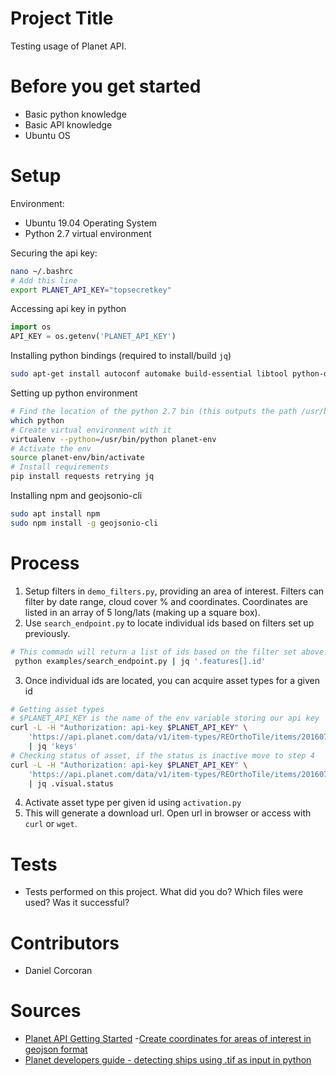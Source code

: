 # Project Title
Testing usage of Planet API.

# Before you get started
- Basic python knowledge
- Basic API knowledge
- Ubuntu OS

# Setup

Environment:
- Ubuntu 19.04 Operating System
- Python 2.7 virtual environment

Securing the api key:
```sh
nano ~/.bashrc
# Add this line
export PLANET_API_KEY="topsecretkey"
```

Accessing api key in python
```python
import os
API_KEY = os.getenv('PLANET_API_KEY')
```

Installing python bindings (required to install/build `jq`)
```sh
sudo apt-get install autoconf automake build-essential libtool python-dev
```

Setting up python environment
```sh
# Find the location of the python 2.7 bin (this outputs the path /usr/bin/python for me)
which python
# Create virtual environment with it
virtualenv --python=/usr/bin/python planet-env
# Activate the env
source planet-env/bin/activate
# Install requirements
pip install requests retrying jq
```

Installing npm and geojsonio-cli
```sh
sudo apt install npm
sudo npm install -g geojsonio-cli
```

# Process
1. Setup filters in `demo_filters.py`, providing an area of interest. Filters can filter by date range, cloud cover % and coordinates. Coordinates are listed in an array of 5 long/lats (making up a square box).
2. Use `search_endpoint.py` to locate individual ids based on filters set up previously.
```sh
# This commadn will return a list of ids based on the filter set above.
 python examples/search_endpoint.py | jq '.features[].id'
```
3. Once individual ids are located, you can acquire asset types for a given id
```sh
# Getting asset types
# $PLANET_API_KEY is the name of the env variable storing our api key
curl -L -H "Authorization: api-key $PLANET_API_KEY" \
    'https://api.planet.com/data/v1/item-types/REOrthoTile/items/20160707_195147_1057916_RapidEye-1/assets' \
    | jq 'keys'
# Checking status of asset, if the status is inactive move to step 4
curl -L -H "Authorization: api-key $PLANET_API_KEY" \
    'https://api.planet.com/data/v1/item-types/REOrthoTile/items/20160707_195147_1057916_RapidEye-1/assets/' \
    | jq .visual.status
```
4. Activate asset type per given id using `activation.py`
5. This will generate a download url. Open url in browser or access with `curl` or `wget`.

# Tests
- Tests performed on this project. What did you do? Which files were used? Was it successful?

# Contributors
- Daniel Corcoran

# Sources
- [Planet API Getting Started](https://developers.planet.com/docs/quickstart/getting-started/)
-[Create coordinates for areas of interest in geojson format](http://geojson.io)
- [Planet developers guide - detecting ships using .tif as input in python](https://developers.planet.com/tutorials/detect-ships-in-planet-data/)
